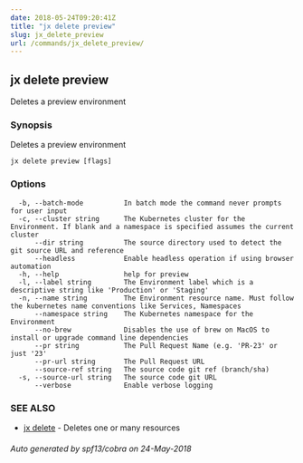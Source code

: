 ```yaml
---
date: 2018-05-24T09:20:41Z
title: "jx delete preview"
slug: jx_delete_preview
url: /commands/jx_delete_preview/
---
```

## jx delete preview

Deletes a preview environment

### Synopsis

Deletes a preview environment

```
jx delete preview [flags]
```

### Options

```
  -b, --batch-mode          In batch mode the command never prompts for user input
  -c, --cluster string      The Kubernetes cluster for the Environment. If blank and a namespace is specified assumes the current cluster
      --dir string          The source directory used to detect the git source URL and reference
      --headless            Enable headless operation if using browser automation
  -h, --help                help for preview
  -l, --label string        The Environment label which is a descriptive string like 'Production' or 'Staging'
  -n, --name string         The Environment resource name. Must follow the kubernetes name conventions like Services, Namespaces
      --namespace string    The Kubernetes namespace for the Environment
      --no-brew             Disables the use of brew on MacOS to install or upgrade command line dependencies
      --pr string           The Pull Request Name (e.g. 'PR-23' or just '23'
      --pr-url string       The Pull Request URL
      --source-ref string   The source code git ref (branch/sha)
  -s, --source-url string   The source code git URL
      --verbose             Enable verbose logging
```

### SEE ALSO

* [jx delete](/commands/jx_delete/)	 - Deletes one or many resources

###### Auto generated by spf13/cobra on 24-May-2018
